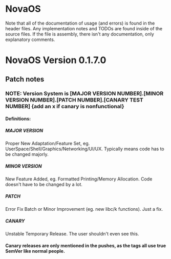 # NovaOS

Note that all of the documentation of usage (and errors) is found in the header files.
Any implementation notes and TODOs are found inside of the source files.
If the file is assembly, there isn't any documentation, only explanatory comments.

# NovaOS Version 0.1.7.0
## Patch notes

### NOTE: Version System is [MAJOR VERSION NUMBER].[MINOR VERSION NUMBER].[PATCH NUMBER].[CANARY TEST NUMBER] {add an x if canary is nonfunctional}
#### Definitions:
##### MAJOR VERSION
Proper New Adaptation/Feature Set, eg. UserSpace/Shell/Graphics/Networking/UI/UX. Typically means code has to be changed majorly.

##### MINOR VERSION
New Feature Added, eg. Formatted Printing/Memory Allocation. Code doesn't have to be changed by a lot.

##### PATCH
Error Fix Batch or Minor Improvement (eg. new libc/k functions). Just a fix.

##### CANARY
Unstable Temporary Release. The user shouldn't even see this.

#### Canary releases are only mentioned in the pushes, as the tags all use true SemVer like normal people.